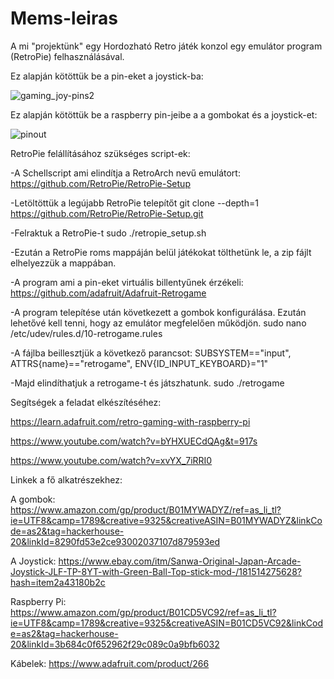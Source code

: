 # Mems-leiras
A mi "projektünk" egy Hordozható Retro játék konzol egy emulátor program (RetroPie) felhasználásával.

Ez alapján kötöttük be a pin-eket a joystick-ba:


![gaming_joy-pins2](https://user-images.githubusercontent.com/44037717/51151015-40d75f80-1869-11e9-9d94-d802bfe57cd3.png)


Ez alapján kötöttük be a raspberry pin-jeibe a a gombokat és a joystick-et:


![pinout](https://user-images.githubusercontent.com/44037717/51151043-6e240d80-1869-11e9-82c7-05c9f8836d00.png)


RetroPie felállításához szükséges script-ek:

-A Schellscript ami elindítja a RetroArch nevű emulátort:
https://github.com/RetroPie/RetroPie-Setup

-Letöltöttük a legújabb RetroPie telepítőt
git clone --depth=1 https://github.com/RetroPie/RetroPie-Setup.git

-Felraktuk a RetroPie-t
sudo ./retropie_setup.sh

-Ezután a RetroPie roms mappáján belül játékokat tölthetünk le, a zip fájlt elhelyezzük a mappában.

-A program ami a pin-eket virtuális billentyűnek érzékeli:
https://github.com/adafruit/Adafruit-Retrogame

-A program telepítése után következett a gombok konfigurálása. Ezután lehetővé kell tenni, hogy az emulátor megfelelően működjön.
sudo nano /etc/udev/rules.d/10-retrogame.rules

-A fájlba beillesztjük a következő parancsot:
SUBSYSTEM=="input", ATTRS{name}=="retrogame", ENV{ID_INPUT_KEYBOARD}="1"

-Majd elindíthatjuk a retrogame-t és játszhatunk.
sudo ./retrogame


Segítségek a feladat elkészítéséhez:

https://learn.adafruit.com/retro-gaming-with-raspberry-pi

https://www.youtube.com/watch?v=bYHXUECdQAg&t=917s


https://www.youtube.com/watch?v=xvYX_7iRRI0



Linkek a fő alkatrészekhez:

A gombok:
https://www.amazon.com/gp/product/B01MYWADYZ/ref=as_li_tl?ie=UTF8&camp=1789&creative=9325&creativeASIN=B01MYWADYZ&linkCode=as2&tag=hackerhouse-20&linkId=8290fd53e2ce93002037107d879593ed

A Joystick:
https://www.ebay.com/itm/Sanwa-Original-Japan-Arcade-Joystick-JLF-TP-8YT-with-Green-Ball-Top-stick-mod-/181514275628?hash=item2a43180b2c

Raspberry Pi:
https://www.amazon.com/gp/product/B01CD5VC92/ref=as_li_tl?ie=UTF8&camp=1789&creative=9325&creativeASIN=B01CD5VC92&linkCode=as2&tag=hackerhouse-20&linkId=3b684c0f652962f29c089c0a9bfb6032

Kábelek:
https://www.adafruit.com/product/266
